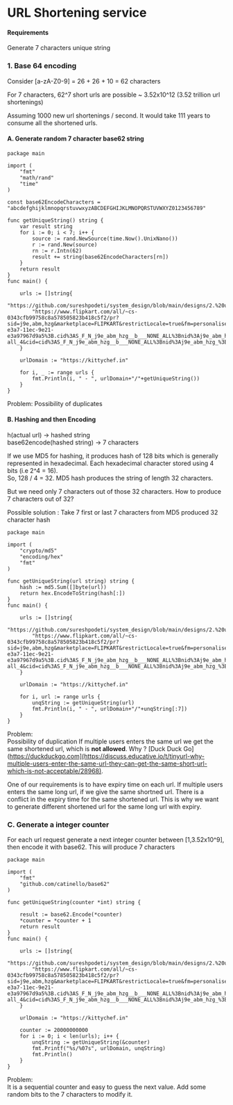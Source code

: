 # URL Shortening service

#### Requirements
Generate 7 characters unique string

### 1. Base 64 encoding
Consider [a-zA-Z0-9] = 26 + 26 + 10 = 62 characters 

For 7 characters, 62^7 short urls are possible ~ 3.52x10^12 (3.52 trillion url shortenings)

Assuming 1000 new url shortenings / second. It would take 111 years to consume all the shortened urls.  

#### A. Generate random 7 character base62 string

	package main

	import (
		"fmt"
		"math/rand"
		"time"
	)

	const base62EncodeCharacters = "abcdefghijklmnopqrstuvwxyzABCDEFGHIJKLMNOPQRSTUVWXYZ0123456789"

	func getUniqueString() string {
		var result string
		for i := 0; i < 7; i++ {
			source := rand.NewSource(time.Now().UnixNano())
			r := rand.New(source)
			rn := r.Intn(62)
			result += string(base62EncodeCharacters[rn])
		}
		return result
	}
	func main() {

		urls := []string{
			"https://github.com/sureshpodeti/system_design/blob/main/designs/2.%20url%20shortening%20service.md",
			"https://www.flipkart.com/all/~cs-0343cfb99758c8a578505823b418c5f2/pr?sid=j9e,abm,hzg&marketplace=FLIPKART&restrictLocale=true&fm=personalisedRecommendation%2FC5&iid=R%3Ag%3Bpt%3Ahp%3Buid%3Ab88721dc-e3a7-11ec-9e21-e3a97967d9a5%3B.cid%3AS_F_N_j9e_abm_hzg__b___NONE_ALL%3Bnid%3Aj9e_abm_hzg_%3Bet%3AS%3Beid%3Aj9e_abm_hzg_%3Bmp%3AF%3Bct%3Ab%3B&ssid=0nagg6i2kzc8ie4g1654307004898&otracker=hp_reco_Summer%2B%252722%2BEssentials_1_4.dealCard.OMU_cid%3AS_F_N_j9e_abm_hzg__b___NONE_ALL%3Bnid%3Aj9e_abm_hzg_%3Bet%3AS%3Beid%3Aj9e_abm_hzg_%3Bmp%3AF%3Bct%3Ab%3B_4&otracker1=hp_reco_SECTIONED_manualRanking_personalisedRecommendation%2FC5_Summer%2B%252722%2BEssentials_DESKTOP_HORIZONTAL_dealCard_cc_1_NA_view-all_4&cid=cid%3AS_F_N_j9e_abm_hzg__b___NONE_ALL%3Bnid%3Aj9e_abm_hzg_%3Bet%3AS%3Beid%3Aj9e_abm_hzg_%3Bmp%3AF%3Bct%3Ab%3B",
		}

		urlDomain := "https://kittychef.in"

		for i, _ := range urls {
			fmt.Println(i, " - ", urlDomain+"/"+getUniqueString())
		}
	}



Problem:
Possibility of duplicates

#### B. Hashing and then Encoding

h(actual url) -> hashed string<br>
base62encode(hashed string) -> 7 characters

If we use MD5 for hashing, it produces hash of 128 bits which is generally represented in hexadecimal. Each hexadecimal character stored using 4 bits (i.e 2^4 = 16).<br>
So, 128 / 4 = 32. MD5 hash produces the string of length 32 characters.

But we need only 7 characters out of those 32 characters. How to produce 7 characters out of 32?

Possible solution : Take 7 first or last 7 characters from MD5 produced 32 character hash

	package main

	import (
		"crypto/md5"
		"encoding/hex"
		"fmt"
	)

	func getUniqueString(url string) string {
		hash := md5.Sum([]byte(url))
		return hex.EncodeToString(hash[:])
	}
	func main() {

		urls := []string{
			"https://github.com/sureshpodeti/system_design/blob/main/designs/2.%20url%20shortening%20service.md",
			"https://www.flipkart.com/all/~cs-0343cfb99758c8a578505823b418c5f2/pr?sid=j9e,abm,hzg&marketplace=FLIPKART&restrictLocale=true&fm=personalisedRecommendation%2FC5&iid=R%3Ag%3Bpt%3Ahp%3Buid%3Ab88721dc-e3a7-11ec-9e21-e3a97967d9a5%3B.cid%3AS_F_N_j9e_abm_hzg__b___NONE_ALL%3Bnid%3Aj9e_abm_hzg_%3Bet%3AS%3Beid%3Aj9e_abm_hzg_%3Bmp%3AF%3Bct%3Ab%3B&ssid=0nagg6i2kzc8ie4g1654307004898&otracker=hp_reco_Summer%2B%252722%2BEssentials_1_4.dealCard.OMU_cid%3AS_F_N_j9e_abm_hzg__b___NONE_ALL%3Bnid%3Aj9e_abm_hzg_%3Bet%3AS%3Beid%3Aj9e_abm_hzg_%3Bmp%3AF%3Bct%3Ab%3B_4&otracker1=hp_reco_SECTIONED_manualRanking_personalisedRecommendation%2FC5_Summer%2B%252722%2BEssentials_DESKTOP_HORIZONTAL_dealCard_cc_1_NA_view-all_4&cid=cid%3AS_F_N_j9e_abm_hzg__b___NONE_ALL%3Bnid%3Aj9e_abm_hzg_%3Bet%3AS%3Beid%3Aj9e_abm_hzg_%3Bmp%3AF%3Bct%3Ab%3B",
		}

		urlDomain := "https://kittychef.in"

		for i, url := range urls {
			unqString := getUniqueString(url)
			fmt.Println(i, " - ", urlDomain+"/"+unqString[:7])
		}
	}


Problem:<br>
Possibility of duplication
If multiple users enters the same url we get the same shortened url, which is **not allowed**. 
Why ? [Duck Duck Go](https://duckduckgo.com](https://discuss.educative.io/t/tinyurl-why-multiple-users-enter-the-same-url-they-can-get-the-same-short-url-which-is-not-acceptable/28968).

One of our requirements is to have expiry time on each url. If multiple users enters the same long url, if we give the same shortned url.
There is a conflict in the expiry time for the same shortened url. This is why we want to generate different shortened url for the same long url with expiry.


### C. Generate a integer counter
For each url request generate a next integer counter between [1,3.52x10^9], then encode it with base62. This will produce 7 characters

	package main

	import (
		"fmt"
		"github.com/catinello/base62"
	)

	func getUniqueString(counter *int) string {

		result := base62.Encode(*counter)
		*counter = *counter + 1
		return result
	}
	func main() {

		urls := []string{
			"https://github.com/sureshpodeti/system_design/blob/main/designs/2.%20url%20shortening%20service.md",
			"https://www.flipkart.com/all/~cs-0343cfb99758c8a578505823b418c5f2/pr?sid=j9e,abm,hzg&marketplace=FLIPKART&restrictLocale=true&fm=personalisedRecommendation%2FC5&iid=R%3Ag%3Bpt%3Ahp%3Buid%3Ab88721dc-e3a7-11ec-9e21-e3a97967d9a5%3B.cid%3AS_F_N_j9e_abm_hzg__b___NONE_ALL%3Bnid%3Aj9e_abm_hzg_%3Bet%3AS%3Beid%3Aj9e_abm_hzg_%3Bmp%3AF%3Bct%3Ab%3B&ssid=0nagg6i2kzc8ie4g1654307004898&otracker=hp_reco_Summer%2B%252722%2BEssentials_1_4.dealCard.OMU_cid%3AS_F_N_j9e_abm_hzg__b___NONE_ALL%3Bnid%3Aj9e_abm_hzg_%3Bet%3AS%3Beid%3Aj9e_abm_hzg_%3Bmp%3AF%3Bct%3Ab%3B_4&otracker1=hp_reco_SECTIONED_manualRanking_personalisedRecommendation%2FC5_Summer%2B%252722%2BEssentials_DESKTOP_HORIZONTAL_dealCard_cc_1_NA_view-all_4&cid=cid%3AS_F_N_j9e_abm_hzg__b___NONE_ALL%3Bnid%3Aj9e_abm_hzg_%3Bet%3AS%3Beid%3Aj9e_abm_hzg_%3Bmp%3AF%3Bct%3Ab%3B",
		}

		urlDomain := "https://kittychef.in"

		counter := 20000000000
		for i := 0; i < len(urls); i++ {
			unqString := getUniqueString(&counter)
			fmt.Printf("%s/%07s", urlDomain, unqString)
			fmt.Println()
		}
	}


Problem: <br>
It is a sequential counter and easy to guess the next value. Add some random bits to the 7 characters to modify it.
